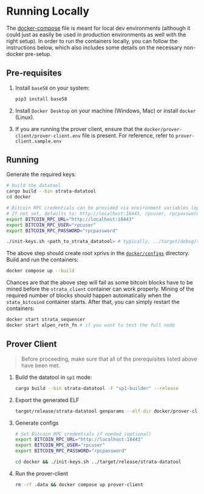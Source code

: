 # Running Locally

The [docker-compose](./docker-compose.yml) file is meant for local dev environments
(although it could just as easily be used in production environments as well with the right setup).
In order to run the containers locally, you can follow the instructions below,
which also includes some details on the necessary non-docker pre-setup.

## Pre-requisites

1. Install `base58` on your system:

    ```python
    pip3 install base58
    ```

1. Install `Docker Desktop` on your machine (Windows, Mac) or install `docker` (Linux).

1. If you are running the prover client, ensure that the `docker/prover-client/prover-client.env` file is present. For reference, refer to `prover-client.sample.env`

## Running

Generate the required keys:

```bash
# build the datatool
cargo build --bin strata-datatool
cd docker

# Bitcoin RPC credentials can be provided via environment variables (optional):
# If not set, defaults to: http://localhost:18443, rpcuser, rpcpassword
export BITCOIN_RPC_URL="http://localhost:18443"
export BITCOIN_RPC_USER="rpcuser"
export BITCOIN_RPC_PASSWORD="rpcpassword"

./init-keys.sh <path_to_strata_datatool> # typically, ../target/debug/strata-datatool
```

The above step should create root xprivs in the [`docker/configs`](./configs) directory.
Build and run the containers:

```bash
docker compose up --build
```

Chances are that the above step will fail as some bitcoin blocks have to be mined before the `strata_client` container can work properly.
Mining of the required number of blocks should happen automatically when the `stata_bitcoind` container starts.
After that, you can simply restart the containers:

```bash
docker start strata_sequencer
docker start alpen_reth_fn # if you want to test the full node
```

## Prover Client

> Before proceeding, make sure that all of the prerequisites listed above have been met.

1. Build the datatool in `sp1` mode:

    ```bash
    cargo build --bin strata-datatool -F "sp1-builder" --release
    ```

2. Export the generated ELF

    ```bash
    target/release/strata-datatool genparams --elf-dir docker/prover-client/elfs/sp1
    ```

3. Generate configs

    ```bash
    # Set Bitcoin RPC credentials if needed (optional)
    export BITCOIN_RPC_URL="http://localhost:18443"
    export BITCOIN_RPC_USER="rpcuser"
    export BITCOIN_RPC_PASSWORD="rpcpassword"

    cd docker && ./init-keys.sh ../target/release/strata-datatool
    ```

4. Run the prover-client

    ```bash
    rm -rf .data && docker compose up prover-client
    ```

